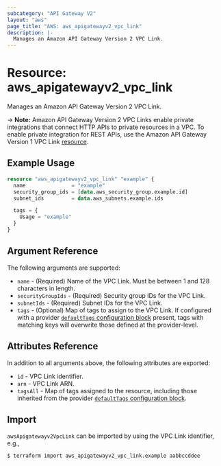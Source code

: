 ```yaml
---
subcategory: "API Gateway V2"
layout: "aws"
page_title: "AWS: aws_apigatewayv2_vpc_link"
description: |-
  Manages an Amazon API Gateway Version 2 VPC Link.
---
```


# Resource: aws_apigatewayv2_vpc_link

Manages an Amazon API Gateway Version 2 VPC Link.

-> **Note:** Amazon API Gateway Version 2 VPC Links enable private integrations that connect HTTP APIs to private resources in a VPC.
To enable private integration for REST APIs, use the Amazon API Gateway Version 1 VPC Link [resource](/docs/providers/aws/r/api_gateway_vpc_link.html).

## Example Usage

```terraform
resource "aws_apigatewayv2_vpc_link" "example" {
  name               = "example"
  security_group_ids = [data.aws_security_group.example.id]
  subnet_ids         = data.aws_subnets.example.ids

  tags = {
    Usage = "example"
  }
}
```

## Argument Reference

The following arguments are supported:

* `name` - (Required) Name of the VPC Link. Must be between 1 and 128 characters in length.
* `securityGroupIds` - (Required) Security group IDs for the VPC Link.
* `subnetIds` - (Required) Subnet IDs for the VPC Link.
* `tags` - (Optional) Map of tags to assign to the VPC Link. If configured with a provider [`defaultTags` configuration block](https://registry.terraform.io/providers/hashicorp/aws/latest/docs#default_tags-configuration-block) present, tags with matching keys will overwrite those defined at the provider-level.

## Attributes Reference

In addition to all arguments above, the following attributes are exported:

* `id` - VPC Link identifier.
* `arn` - VPC Link ARN.
* `tagsAll` - Map of tags assigned to the resource, including those inherited from the provider [`defaultTags` configuration block](https://registry.terraform.io/providers/hashicorp/aws/latest/docs#default_tags-configuration-block).

## Import

`awsApigatewayv2VpcLink` can be imported by using the VPC Link identifier, e.g.,

```
$ terraform import aws_apigatewayv2_vpc_link.example aabbccddee
```

<!-- cache-key: cdktf-0.17.0-pre.15 input-60adc896c5ed4b498c6bbfbfb28fa19b48f8171c062e10ecfa6ed78468813e76 -->